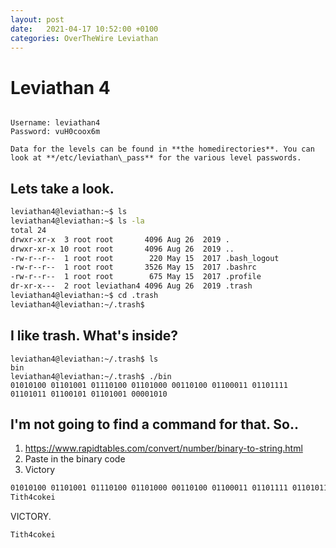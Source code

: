 ```yaml
---
layout: post
date:   2021-04-17 10:52:00 +0100
categories: OverTheWire Leviathan
---
```



# Leviathan 4
```

Username: leviathan4
Password: vuH0coox6m

Data for the levels can be found in **the homedirectories**. You can look at **/etc/leviathan\_pass** for the various level passwords.
```


## Lets take a look.

```bash
leviathan4@leviathan:~$ ls
leviathan4@leviathan:~$ ls -la
total 24
drwxr-xr-x  3 root root       4096 Aug 26  2019 .
drwxr-xr-x 10 root root       4096 Aug 26  2019 ..
-rw-r--r--  1 root root        220 May 15  2017 .bash_logout
-rw-r--r--  1 root root       3526 May 15  2017 .bashrc
-rw-r--r--  1 root root        675 May 15  2017 .profile
dr-xr-x---  2 root leviathan4 4096 Aug 26  2019 .trash
leviathan4@leviathan:~$ cd .trash
leviathan4@leviathan:~/.trash$
```

## I like trash. What's inside?

```bin
leviathan4@leviathan:~/.trash$ ls
bin
leviathan4@leviathan:~/.trash$ ./bin
01010100 01101001 01110100 01101000 00110100 01100011 01101111 01101011 01100101 01101001 00001010
```

## I'm not going to find a command for that. So..

1. https://www.rapidtables.com/convert/number/binary-to-string.html
2. Paste in the binary code
3. Victory

```bash
01010100 01101001 01110100 01101000 00110100 01100011 01101111 01101011 01100101 01101001 00001010
Tith4cokei
```

VICTORY.

```
Tith4cokei 
```
